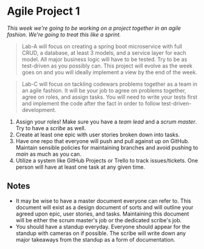 # Agile Project 1

*This week we're going to be working on a project together in an agile fashion. We're going to treat this like a sprint.*

>Lab-A will focus on creating a spring boot microservice with full CRUD, a database, at least 3 models, and a service layer for each model. All major business logic will have to be tested. Try to be as test-driven as you possibly can. This project will evolve as the week goes on and you will ideally implement a view by the end of the week.

>Lab-C will focus on tackling codewars problems together as a team in an agile fashion. It will be your job to agree on problems together, agree on roles, and assign tasks. You will need to write your tests first and implement the code after the fact in order to follow test-driven-development.

1. Assign your roles! Make sure you have a *team lead* and a *scrum master*. Try to have a *scribe* as well.
2. Create at least one epic with user stories broken down into tasks.
3. Have one repo that everyone will push and pull against up on GitHub. Maintain sensible policies for maintaining branches and avoid pushing to *main* as much as you can.
4. Utilize a system like GitHub Projects or Trello to track issues/tickets. One person will have at least one task at any given time.

## Notes

- It may be wise to have a master document everyone can refer to. This document will exist as a design document of sorts and will outline your agreed upon epic, user stories, and tasks. Maintaining this document will be either the scrum master's job or the dedicated scribe's job.
- You should have a standup everyday. Everyone should appear for the standup with cameras on if possible. The scribe will write down any major takeaways from the standup as a form of documentation.
